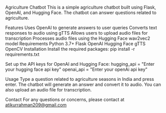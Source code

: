Agriculture Chatbot
This is a simple agriculture chatbot built using Flask, OpenAI, and Hugging Face. The chatbot can answer questions related to agriculture.

Features
Uses OpenAI to generate answers to user queries
Converts text responses to audio using gTTS
Allows users to upload audio files for transcription
Processes audio files using the Hugging Face wav2vec2 model
Requirements
Python 3.7+
Flask
OpenAI
Hugging Face
gTTS
OpenCV
Installation
Install the required packages:
pip install -r requirements.txt

Set up the API keys for OpenAI and Hugging Face:
hugging_api = "Enter your hugging face api key"
openai_api = "Enter your openAi api key"

Usage
Type a question related to agriculture seasons in India and press enter.
The chatbot will generate an answer and convert it to audio.
You can also upload an audio file for transcription.

Contact
For any questions or concerns, please contact at atikurrahman209@gmail.com
